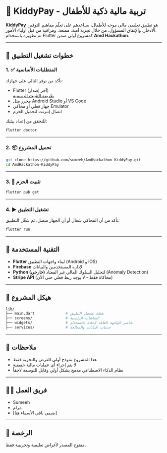 # 🌟 KiddyPay - تربية مالية ذكية للأطفال

**KiddyPay** هو تطبيق تعليمي مالي موجه للأطفال، يساعدهم على تعلّم مفاهيم التوفير، الادخار، والإنفاق المسؤول، من خلال تجربة آمنة، ممتعة، ومراقبة من قبل أولياء الأمور.  
تم تطويره باستخدام Flutter كمشروع أولي ضمن **Amd Hackathon**.

---

## 🚀 خطوات تشغيل التطبيق

### 1. ✅ المتطلبات الأساسية

تأكد من توفر التالي على جهازك:

- Flutter (آخر إصدار)  
  [طريقة التثبيت الرسمية](https://docs.flutter.dev/get-started/install)
- محرر مثل Android Studio أو VS Code
- جهاز فعلي أو محاكي Emulator
- اتصال إنترنت لتحميل الحزم

للتحقق من إعداد بيئتك:

```bash
flutter doctor
```

---

### 2. 📦 تحميل المشروع

```bash
git clone https://github.com/sumeeh/AmdHackathon-KiddyPay.git
cd AmdHackathon-KiddyPay
```

---

### 3. 📁 تثبيت الحزم

```bash
flutter pub get
```

---

### 4. ▶️ تشغيل التطبيق

تأكد من أن المحاكي شغال أو أن الجهاز متصل، ثم شغّل التطبيق:

```bash
flutter run
```

---

## 🧠 التقنية المستخدمة

- **Flutter** لبناء واجهات التطبيق (Android و iOS)
- **Firebase** لإدارة المستخدمين والبيانات
- **Python (خارجي)** لتحليل السلوك المالي غير المعتاد (Anomaly Detection)
- **Stripe API** (محاكاة فقط - لا يوجد ربط فعلي حتى الآن)

---

## 📁 هيكل المشروع

```bash
lib/
├── main.dart              # نقطة تشغيل التطبيق
├── screens/               # الشاشات الرئيسية
├── widgets/               # عناصر الواجهة القابلة لإعادة الاستخدام
├── services/              # خدمات البيانات والمعالجة
```

---

## 📌 ملاحظات

- هذا المشروع نموذج أولي للعرض والتجربة فقط
- لا يتم إجراء أي عمليات مالية حقيقية
- نظام الذكاء الاصطناعي مدمج بشكل أولي وقابل للتوسعة لاحقاً

---

## 👩‍💻 فريق العمل

- Sumeeh  
- مرام  
- [ضيفي باقي الأسماء هنا]

---

## 🧪 الرخصة

مفتوح المصدر لأغراض تعليمية وتجريبية فقط.
